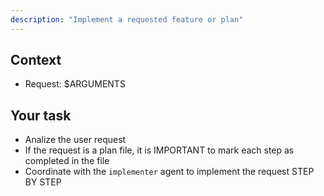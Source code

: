 ```yaml
---
description: "Implement a requested feature or plan"
---
```


## Context

- Request: $ARGUMENTS

## Your task

- Analize the user request
- If the request is a plan file, it is IMPORTANT to mark each step as completed in the file
- Coordinate with the `implementer` agent to implement the request STEP BY STEP
